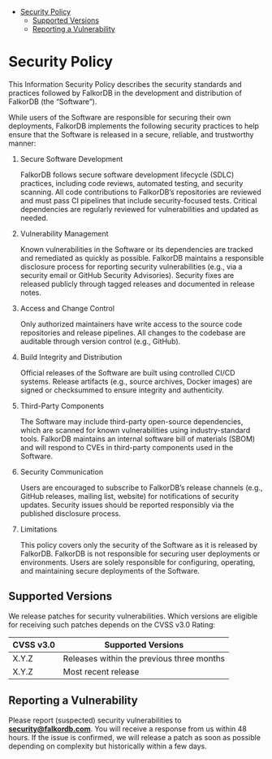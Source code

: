- [Security Policy](#security-policy)
  - [Supported Versions](#supported-versions)
  - [Reporting a Vulnerability](#reporting-a-vulnerability)

# Security Policy

This Information Security Policy describes the security standards and practices followed by FalkorDB in the development and distribution of  FalkorDB (the “Software”).

While users of the Software are responsible for securing their own deployments, FalkorDB implements the following security practices to help ensure that the Software is released in a secure, reliable, and trustworthy manner:
1. Secure Software Development

    FalkorDB follows secure software development lifecycle (SDLC) practices, including code reviews, automated testing, and security scanning.
    All code contributions to FalkorDB’s repositories are reviewed and must pass CI pipelines that include security-focused tests.
    Critical dependencies are regularly reviewed for vulnerabilities and updated as needed.

2. Vulnerability Management

    Known vulnerabilities in the Software or its dependencies are tracked and remediated as quickly as possible.
    FalkorDB maintains a responsible disclosure process for reporting security vulnerabilities (e.g., via a security email or GitHub Security Advisories).
    Security fixes are released publicly through tagged releases and documented in release notes.

3. Access and Change Control

    Only authorized maintainers have write access to the source code repositories and release pipelines.
    All changes to the codebase are auditable through version control (e.g., GitHub).

4. Build Integrity and Distribution

    Official releases of the Software are built using controlled CI/CD systems.
    Release artifacts (e.g., source archives, Docker images) are signed or checksummed to ensure integrity and authenticity.

5. Third-Party Components

    The Software may include third-party open-source dependencies, which are scanned for known vulnerabilities using industry-standard tools.
    FalkorDB maintains an internal software bill of materials (SBOM) and will respond to CVEs in third-party components used in the Software.

6. Security Communication

    Users are encouraged to subscribe to FalkorDB’s release channels (e.g., GitHub releases, mailing list, website) for notifications of security updates.
    Security issues should be reported responsibly via the published disclosure process.

7. Limitations

    This policy covers only the security of the Software as it is released by FalkorDB.
    FalkorDB is not responsible for securing user deployments or environments. Users are solely responsible for configuring, operating, and maintaining secure deployments of the Software.

## Supported Versions

We release patches for security vulnerabilities. Which versions are eligible for
receiving such patches depends on the CVSS v3.0 Rating:

| CVSS v3.0 | Supported Versions                        |
| --------- | ----------------------------------------- |
| X.Y.Z     | Releases within the previous three months |
| X.Y.Z     | Most recent release                       |

## Reporting a Vulnerability

Please report (suspected) security vulnerabilities to
**[security@falkordb.com](mailto:security@falkordb.com)**. You will receive a response from
us within 48 hours. If the issue is confirmed, we will release a patch as soon
as possible depending on complexity but historically within a few days.
